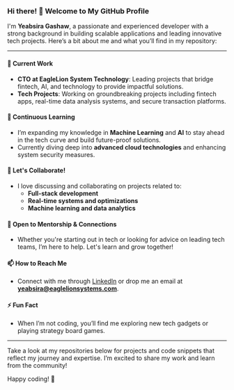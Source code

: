 ### Hi there! 👋 Welcome to My GitHub Profile

I'm **Yeabsira Gashaw**, a passionate and experienced developer with a strong background in building scalable applications and leading innovative tech projects. Here’s a bit about me and what you’ll find in my repository:

---

#### 🚀 Current Work
- **CTO at EagleLion System Technology**: Leading projects that bridge fintech, AI, and technology to provide impactful solutions.
- **Tech Projects**: Working on groundbreaking projects including fintech apps, real-time data analysis systems, and secure transaction platforms.

#### 🌱 Continuous Learning
- I’m expanding my knowledge in **Machine Learning** and **AI** to stay ahead in the tech curve and build future-proof solutions.
- Currently diving deep into **advanced cloud technologies** and enhancing system security measures.

#### 💬 Let's Collaborate!
- I love discussing and collaborating on projects related to:
  - **Full-stack development**
  - **Real-time systems and optimizations**
  - **Machine learning and data analytics**

#### 🤝 Open to Mentorship & Connections
- Whether you're starting out in tech or looking for advice on leading tech teams, I’m here to help. Let's learn and grow together!

#### 📫 How to Reach Me
- Connect with me through [LinkedIn](https://linkedin.com/in/yeabsira-gashaw) or drop me an email at **yeabsira@eaglelionsystems.com**.

#### ⚡ Fun Fact
- When I’m not coding, you’ll find me exploring new tech gadgets or playing strategy board games.

---

Take a look at my repositories below for projects and code snippets that reflect my journey and expertise. I’m excited to share my work and learn from the community!

Happy coding! 🚀
